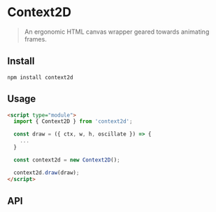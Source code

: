 # Context2D

> An ergonomic HTML canvas wrapper geared towards animating frames.

## Install

```
npm install context2d
```

## Usage

```html
<script type="module">
  import { Context2D } from 'context2d';

  const draw = ({ ctx, w, h, oscillate }) => {
    ...
  }

  const context2d = new Context2D();

  context2d.draw(draw);
</script>
```

## API

